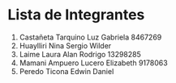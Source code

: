 # Lista de Integrantes

1. Castañeta Tarquino Luz Gabriela		8467269
2. Huaylliri Nina Sergio Wilder
3. Laime Laura Alan Rodrigo          13298285
4. Mamani Ampuero Lucero Elizabeth     9178063
5. Peredo Ticona Edwin Daniel   
